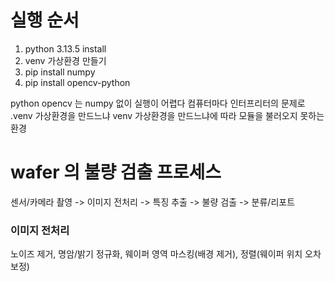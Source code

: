 # 실행 순서

1. python 3.13.5 install
2. venv 가상환경 만들기
3. pip install numpy
4. pip install opencv-python

python opencv 는 numpy 없이 실행이 어렵다
컴퓨터마다 인터프리터의 문제로 .venv 가상환경을 만드느냐 venv 가상환경을 만드느냐에 따라 모듈을 불러오지 못하는 환경

# wafer 의 불량 검출 프로세스

센서/카메라 촬영 -> 이미지 전처리 -> 특징 추출 -> 불량 검출 -> 분류/리포트

### 이미지 전처리

노이즈 제거, 명암/밝기 정규화, 웨이퍼 영역 마스킹(배경 제거), 정렬(웨이퍼 위치 오차 보정)
